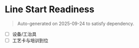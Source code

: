 # Line Start Readiness

> Auto-generated on 2025-09-24 to satisfy dependency.

- [ ] 设备/工治具
- [ ] 工艺卡与培训到位

